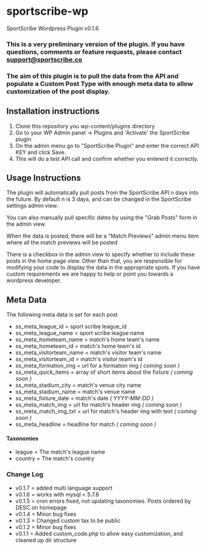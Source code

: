 # sportscribe-wp
SportScribe Wordpress Plugin v0.1.6

### This is a very preliminary version of the plugin. If you have questions, comments or feature requests, please contact support@sportscribe.co

### The aim of this plugin is to pull the data from the API and populate a Custom Post Type with enough meta data to allow customization of the post display.


## Installation instructions

1. Clone this repository you wp-content/plugins directory
1. Go to your WP Admin panel -> Plugins and 'Activate' the SportScribe plugin
1. On the admin menu go to "SportScribe Plugin" and enter the correct API KEY and click Save. 
  1. This will do a test API call and confirm whether you entererd it correctly.


## Usage Instructions

The plugin will automatically pull posts from the SportScribe API n days into the future. By default n is 3 days, and can be changed in the SportScribe settings admin view.

You can also manually pull specific dates by using the "Grab Posts" form in the admin view.

When the data is posted, there will be a "Match Previews" admin menu item where all the match previews will be posted

There is a checkbox in the admin view to specify whether to include these posts in the home page view. Other than that, you are responsible for modifying your code to display the data in the appropriate spots. If you have custom requirements we are happy to help or point you towards a wordpress developer.

## Meta Data

The following meta data is set for each post

* ss_meta_league_id = sport scribe league_id
* ss_meta_league_name = sport scribe league name
* ss_meta_hometeam_name = match's home team's name
* ss_meta_hometeam_id = match's home team's id
* ss_meta_visitorteam_name = match's visitor team's name
* ss_meta_visitorteam_id = match's visitor team's id
* ss_meta_formation_img = url for a formation img *( coming soon )*
* ss_meta_quick_items = array of short items about the fixture *( coming soon )*
* ss_meta_stadium_city = match's venue city name
* ss_meta_stadium_name = match's venue name
* ss_meta_fixture_date = match's date *( YYYY-MM-DD )*
* ss_meta_match_img = url for match's header img *( coming soon )*
* ss_meta_match_img_txt = url for match's header img with text *( coming soon )*
* ss_meta_headline = headline for match *( coming soon )*

#### Taxonomies

* league = The match's league name
* country = The match's country

### Change Log

- v0.1.7 = added multi language support
- v0.1.6 = works with mysql < 5.7.8
- v0.1.5 = cron errors fixed, not updating taxonomies. Posts ordered by DESC on homepage
- v0.1.4 = Minor bug fixes
- v0.1.3 = Changed custom tax to be public
- v0.1.2 = Minor bug fixes
- v0.1.1 = Added custom_code.php to allow easy customization, and cleaned up dir structure
